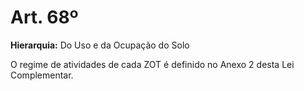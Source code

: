 # Art. 68º

**Hierarquia:** Do Uso e da Ocupação do Solo

O regime de atividades de cada ZOT é definido no Anexo 2 desta Lei Complementar.






